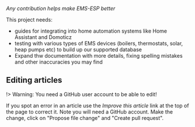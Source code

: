 *Any contribution helps make EMS-ESP better*

This project needs:
- guides for integrating into home automation systems like Home Assistant and Domoticz
- testing with various types of EMS devices (boilers, thermostats, solar, heap pumps etc) to build up our supported database
- Expand thw documentation with more details, fixing spelling mistakes and other inaccuracies you may find

## Editing articles
!> Warning: You need a GitHub user account to be able to edit!

If you spot an error in an article use the *Improve this article* link at the top of the page to correct it. Note you will need a GitHub account. Make the change, click on "Propose file change" and "Create pull request".
